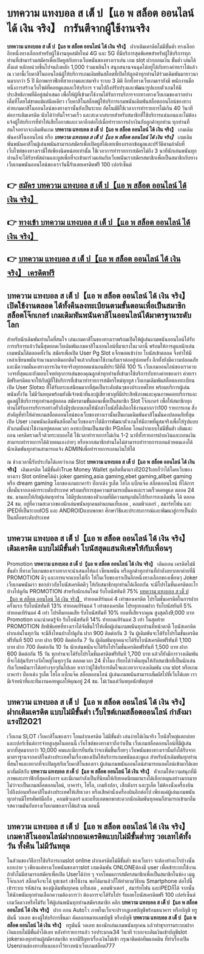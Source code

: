# บทความ แทงบอล ส เต็ ป【แอ พ สล็อต ออนไลน์ ได้ เงิน จริง】  การันตีจากผู้ใช้งานจริง

**บทความ แทงบอล ส เต็ ป【แอ พ สล็อต ออนไลน์ ได้ เงิน จริง】** ฝากเติมเครดิตไม่มีขั้นต่ำ  ทางเลือกอีกหนึ่งทางเลือกสำหรับผู้ใช้งานยุคสมัยใหม่ 4G และ 5G ที่มีบริการสุดพิเศษสำหรับผู้ใช้บริการทุกท่านที่เข้ามาร่วมสมัครเพื่อเปิดยูสกับทางเว็บพนันของทางเราเล่น เกม slot  ฝากถอนเงิน ขั้นต่ำ เล่นได้ตั้งแต่ หลักหน่วยขึ้นไปจนถึงหลัก 1,000 ร่วมเพลินใจ สนุกสนานจนฉุดไม่อยู่ได้กับทางค่ายเราได้แล้ว ณ เวลานี้เว็บคาสิโนออนไลน์ผู้ให้บริการเกมเดิมพันสล็อตที่เปิดให้ลูกค้าทุกท่านได้ร่วมเดิมพันมายาวนานมากกว่า 5 ปี มีภาพกราฟิกที่สวยงามและสมจริง ระบบ 3 มิติ
อีกทั้งทางเว็บเกมเรายังมี พนักงานมือหนึ่งการสร้างเว็บไซต์ที่คอยดูแลและให้บริการ  รวมไปถึงปรับปรุงและพัฒนารูปแบบตัวเกมให้มีประสิทธิภาพที่ดีอยู่สม่ำเสมอ เพื่อให้ผู้ที่เข้ามาใช้งานได้รับการบริการจากทางทางเว็บเกมของเราอย่างเต็มที่โดยไม่ขาดแม้แต่นิดเดียว เว็บคาสิโนสล็อตผู้ให้บริการเกมพนันเดิมพันสล็อตออนไลน์ของทางค่ายเกมคาสิโนออนไลน์ของทางเรานั้นยังเป็นระบบ อัตโนมัติใช้เวลาการทำรายการไม่เกิน 40 วินาที ต่อการเติมเครดิต นับได้ว่าทันใจรวดเร็ว และสะดวกสบายสำหรับสมาชิกที่ใช้บริการแน่นอนและไม่ต้องแจ้งผู้ให้บริการที่ทำให้เสียโอกาสและเวลาอีกต่อไปเมื่อทำรายการฝากงินกับลูกค้าทุกท่าน
ทุกท่านที่สนใจอยากจะเดิมพันเกม **บทความ แทงบอล ส เต็ ป【แอ พ สล็อต ออนไลน์ ได้ เงิน จริง】** เกมเดิมพันคาสิโนออนไลน์ หรือ ***บทความ แทงบอล ส เต็ ป【แอ พ สล็อต ออนไลน์ ได้ เงิน จริง】*** เกมเดิมพันพนันคาสิโนผู้เล่นพนันสามารถสมัครเพื่อเปิดยูสได้เลยเพียงกรอกข้อมูลและปรัวัติตามลำดับที่เว็บไซต์ของทางเรามีให้เพียงนิดหน่อยเท่านั้น ใช้เวลาการทำรายการสมัครไม่ถึง 3 นาทีนักเล่นพนันทุกท่านก็จะได้รับรหัสผ่านและยูสเพื่อที่จะเข้ามาร่วมเล่นกับเว็บพนันเราสมัครสมาชิกเพื่อเป็นสมาชิกกับทางเว็บเกมพนันออนไลน์ของเราวันนี้รับเลยเครดิตฟรี 100 เปอร์เซ็นต์

## 👉 [สมัคร บทความ แทงบอล ส เต็ ป【แอ พ สล็อต ออนไลน์ ได้ เงิน จริง】](https://archa888.com/)
## 👉 [ทางเข้า บทความ แทงบอล ส เต็ ป【แอ พ สล็อต ออนไลน์ ได้ เงิน จริง】](https://archa888.com/)
## 👉 [บทความ แทงบอล ส เต็ ป【แอ พ สล็อต ออนไลน์ ได้ เงิน จริง】 เครดิตฟรี](https://archa888.com/)

## บทความ แทงบอล ส เต็ ป【แอ พ สล็อต ออนไลน์ ได้ เงิน จริง】 เปิดใช้งานตลอด ได้ทั้งคืนลงทะเบียนตามขั้นตอนเพื่อเป็นสมาชิก สล็อตโจ๊กเกอร์ เกมเดิมพันพนันคาสิโนออนไลน์ได้มาตรฐานระดับโลก

สำหรับนักเดิมพันท่านใดที่สนใจ เล่นเกมคาสิโนของทางเราพร้อมเปิดให้ผู้เล่นเกมพนันออนไลน์ได้รับการบริการแล้ววันนี้สุดยอดเว็บเดิมพันเกมคาสิโนออนไลน์ที่มาแรงในเวลานี้ พร้อมให้การดูแลนักเล่นเกมพนันได้ตลอดทั้งวัน สมัครเพื่อเปิด User  Pg Slot แจ็กพอตเข้าง่าย โบนัสเข้าตลอด จึงทำให้มีเหล่าเซียนพนันจำนวนมากติดอกติดใจแล้วกลับมาใช้งานกับเราต่ออยู่บ่อยครั้ง อีกทั้งยังมีความปลอดภัยและมีความมั่นคงทางการเงินจ่ายจริงทุกยอดแน่นอนมีประวัติที่ดี 100 % เว็บเกมออนไลน์ของเราควบวงจรที่สุดและยังตอบโจทย์ทุกการเล่นของคุณลูกค้าทุกท่านที่เข้ามาใช้บริการกับทางค่ายของเรา
ค่ายเรามีฟรีเครดิตแจกให้กับผู้ที่ใช้บริการที่เข้ามาทำรายการสมัครใหม่ทุกยูส เว็บเกมเดิมพันสล็อตลงทะเบียนเปิด User Slotxo ที่ได้รับกระแสนิยมมากที่สุดเป็นระดับต้นๆของประเทศไทย พร้อมบริการผู้เล่นพนันทั้งวัน ไม่มีวันหยุดพร้อมยังมีเจ้าหน้าที่และผู้เชี่ยวชาญที่มีประสิทธิภาพและคุณภาพคอยบริการและดูแลผู้ใช้บริการทุกท่านอยู่ตลอด สมัครตามขั้นตอนเพื่อเป็นสมาชิก Slot โจ๊กเกอร์ เพื่อให้สมาชิกทุกท่านได้รับการบริการอย่างทั่วถึงมีรูปแบบเกมให้นักล่าโบนัสได้เลือกใช้งานมากกว่า100 รายการเกม
สิ่งสำคัญที่ทำให้ค่ายเกมสล็อตออนไลน์ของเว็บของทางเรานั้นเป็นเกมเดิมพันคาสิโนมั่นคงปลอดภัยที่สุด เปิด User  เกมพนันเดิมพันสล็อตในเว็บของเราได้มีการพัฒนาตัวเกมให้มีภาพที่ดูสมจริงเพื่อให้รูปแบบตัวเกมนั้นน่าใช้งานอยู่ตลอดเวลา ลงทะเบียนเป็นสมาชิก PGสล็อต โอนฝากแบบไม่มีขั้นต่ำ เติมและถอน เครดิตรวดเร็วด้วยระบบออโต้ ใช้เวลาทำรายการไม่เกิน 1-2 นาทีทั้งรายการฝากเงินและถอนเงินสามารถทำรายการได้ด้วยตนเองง่ายๆ หรือหากสมาชิกท่านใดไม่สามารถทำรายการถอนด้วยตนเองได้นักเดิมพันทุกท่านสามารถแจ้ง ADMINเพื่อทำรายการถอนเงินให้ได้

ณ ช่วงเวลานี้รับประกันได้เลยว่าเกม Slot **บทความ แทงบอล ส เต็ ป【แอ พ สล็อต ออนไลน์ ได้ เงิน จริง】** เติมเครดิต ไม่มีขั้นต่ำTrue Money Wallet สุดฮิตที่มาแรงปี2021เลยก็ว่าได้โดยเว็บของทางเรา Slot onlineได้นำ  joker gaming,asia gaming,ebet gaming,allbet gaming หรือ dream gaming โลกของเกมบาคาร่า ป๊อกเด้ง รูเล็ต ไฮโล แบ็กแจ๊ค สล็อตออนไลน์ ที่ได้การเชื่อมั่นจากองค์กรระบดับประเทศ พร้อมบริการสุดความสามารถมั่นคงและรวดเร็วคอยดูแล ตลอด 24 ชม. มามอบให้กับผู้เล่นทุกท่าน ได้มีรูปแบบของตัวเกมที่มีความสนุกมันไปกับการลงเดิมพัน ได้ ตลอด 24 ชม. อยู่ที่ความสะดวกของนักเล่นพนันทุกคนผ่านบนแท็บเลต , คอมพิวเตอร์ , สมาร์ทโฟน และ iPEDที่เป็นระบบIOS และ ANDROIDแบบพกพา ศึกษาวิธีและประสบการณ์และพัฒนาสู่การเป็นนักปั่นสล็อตระดับประเทศ

## บทความ แทงบอล ส เต็ ป【แอ พ สล็อต ออนไลน์ ได้ เงิน จริง】 เติมเครดิต แบบไม่มีขั้นต่ำ โบนัสสุดแสนพิเศษให้กับเพื่อนๆ

 Promotion  **บทความ แทงบอล ส เต็ ป【แอ พ สล็อต ออนไลน์ ได้ เงิน จริง】** เติมถอน เครดิตไม่มีขั้นต่ำ ที่ทางเว็บเกมของเราอยากจะนำเสนอให้แก่  เซียนพนัน หรือลูกค้าทุกท่านที่กำลังอยากหาค่ายที่มี  PROMOTION ดีๆ และการแจกแบบไม่กั๊ก ให้ในเว็บของเราเป็นอีกหนึ่งทางเลือกของเพื่อนๆ Joker เว็บเกมพนันเรา ขอกล่าวกับโบนัสเครดิตดีๆ ให้กับสมาชิกทุกท่านได้เลือกกัน จะมีโปรโมชั่นเครดิตอะไรบ้างไปดูกัน
 PROMOTION สำหรับนักเล่นใหม่ รับโบนัสทันที 75% [บทความ แทงบอล ส เต็ ป【แอ พ สล็อต ออนไลน์ ได้ เงิน จริง】](https://archa888.com/) ทำยอดเทิร์นแค่ 4 เท่าของเครดิต
โปรโมชั่นเครดิตในการฝากครั้งแรก รับโบนัสทันที 13% ทำยอดเทิร์นแค่ 1 เท่าของเครดิต
โปรทุกยอดฝาก รับโบนัสทันที 5% ทำยอดเทิร์นแค่ 4 เท่า
โปรคืนยอดเสีย รับโบนัสทันที 10% ยอดที่เสียจากคุณ สูงสุดถึง9,000 บาท
 Promotion แนะนำคนรู้จัก รับโบนัสทันที 14% ทำยอดเทิร์นแค่ 3 เท่า
ในสุดท้าย PROMOTION สิทธิพิเศษที่ทางเราได้จัดขึ้นไว้ให้เพื่อผู้เล่นเกมพนันทุกท่านที่หน้าตาดี โบนัสเครดิตฝากเล่นในทุกวัน จะมีสิ่งไหนบ้างไปดูกัน
ฝาก 900 ติดต่อกัน 3 วัน ผู้เดิมพันจะได้รับโปรโมชั่นเครดิตฟรีทันที 500 บาท
ฝาก 900 ติดต่อกัน 7 วัน ผู้เดิมพันทุกคนจะได้รับโบนัสเครดิตฟรีทันที 1,100 บาท
ฝาก 700 ติดต่อกัน 10 วัน นักเล่นพนันจะได้รับโปรโมชั่นเครดิตฟรีทันที 1,500 บาท
ฝาก 600 ติดต่อกัน 15 วัน ทุกท่านจะได้รับโปรโมชั่นเครดิตฟรีทันที 1,700 บาท
แล้วก็ยังมีการวางเดิมพันที่จะได้ลุ้นรับรางวัลใหญ่ในทุกๆวัน ตลอดเวลา 24 ชั่วโมง เรียกได้ว่าคืนทุนให้กับสมาชิกที่เป็นนักเล่นกับเว็บพนันเราได้อย่างจุกๆกันไปเลย หากว่าผู้ใช้บริการติดใจและอยากจะลงเดิมพัน เกม slot  หรือเกมบาคาร่า ป๊อกเด้ง รูเล็ต ไฮโล แบ็กแจ๊ค สล็อตออนไลน์ ผู้เล่นเกมพนันสามารถสัมผัสไปที่เว็บได้เลย เรามีเจ้าหน้าที่และทีมงานคอยดูแลให้คุณอยู่ 24 ชม. ไม่เว้นแต่วันหยุดนักขัตฤกษ์

## บทความ แทงบอล ส เต็ ป【แอ พ สล็อต ออนไลน์ ได้ เงิน จริง】 ฝากเติมเครดิต แบบไม่มีขั้นต่ำ  เว็บไซต์เกมสล็อตออนไลน์ กำลังมาแรงปี2021

เว็บเกม SLOT เว็บคาสิโนของเรา โอนฝากเครดิต ไม่มีขั้นต่ำ เล่นง่ายได้เงินจริง โบนัสใหญ่แตกบ่อยและเปอร์เซ็นต์การจ่ายสูงสุดในตอนนี้ เว็บไซต์ของทางเราถือว่าเป็น เว็บเกมสล็อตออนไลน์ที่มีผู้เล่นมากที่สุดมากกว่า 10,000 คนและมีการยืนยันว่าจะเพิ่มขึ้นเรื่อยๆ เว็บพนันของทางเรานั้นยังได้รับจากมาตราฐานจากคาสิโนต่างประเทศในเรื่องของเปิดให้บริการเกมพนันและดูแล สำหรับนักเดิมพันทุกท่านที่สนใจและอยากที่จะเปิดยูสกับเว็บคาสิโนของเรา ผู้เล่นเกมพนันออนไลน์สามารถแอดไลน์เข้ามาได้เลย
	มาสัมผัสกับ **บทความ แทงบอล ส เต็ ป【แอ พ สล็อต ออนไลน์ ได้ เงิน จริง】** ตัวเกมให้ความสนุกที่มีภาพและกราฟิกที่สุดอลังการ และมีเกมกำลังเป็นที่นิยมให้กับยอดนิยมมาแรงได้เลือกหมุนอย่างมากมาย  ไม่ว่าจะเป็นเกมสล็อตออนไลน์, บาคาร่า, ไฮโล, เกมยิงปลา, เสือมังกร และรูเล็ต ไม่ต้องนั่งเครื่องบินไปถึงบ่อนหรือคาสิโนต่างประเทศให้เสียเวลา หรือเสียค่านั่งเครื่องบินอีกต่อไป เพียงแค่ผู้เล่นเกมพนันทุกท่านมีโทรศัพท์มือถือ , คอมพิวเตอร์ และแท็บเลตพกพาสะดวกนักเดิมพันทุกคนก็สามารถเข้ามาลิ้มรสความมันกับทางเว็บเกมของเราได้แล้วณ ตอนนี้

## บทความ แทงบอล ส เต็ ป【แอ พ สล็อต ออนไลน์ ได้ เงิน จริง】 เกมคาสิโนออนไลน์ฝากถอนเครดิตแบบไม่มีขั้นต่ำทรู วอเลทได้ทั้งวัน ทั้งคืน ไม่มีวันหยุด

ในส่วนของวิธีการใช้บริการเกมslot online ฝากเครดิตไม่มีขั้นต่ำ ของเว็บเรา จะต้องทำอะไรบ้างนั้น แบบง่าย ๆ เพียงแค่ทางเว็บพนันของเราslot เกมเดิมพัน ONLONEต้องมี user เพื่อเข้าระบบใช้งาน ถ้ายังไม่มีสามารถสมัครเพื่อเปิด Userได้ง่าย ๆ จากโหมดการสมัครสมาชิกเพื่อเป็นสมาชิกในช่อง เมนู โจ๊กเกอร์ สล็อตจึงจะได้ ยูสเซอร์ เข้าใช้งาน พอได้มาแล้วก็ให้ทำตามวิธีบน Smartphone  ต่อไปนี้
เข้าระบบ รหัสผ่าน  ของผู้เดิมพันทุกคน แท็บเลต , คอมพิวเตอร์ , สมาร์ทโฟน และiPEDก็ได้
จากนั้นให้นักพนันทุกท่านเลือกความต้องการว่า ต้องการจะได้รับโปร รับเลยโบนัสเครดิตฟรี 100 เปอร์เซ็นต์ เกมวัดดวงหรือไม่รับ
ให้ผู้เล่นพนันทุกท่านสมัครสมาชิก คลิก **บทความ แทงบอล ส เต็ ป【แอ พ สล็อต ออนไลน์ ได้ เงิน จริง】** ฝาก ถอน Autoไว ภาพในเว็บจะปรากฏเลขบัญชีพร้อมธนาคาร หรือบัญชี ทรูมันนี่ วอเลท ของผู้ให้บริการขึ้นมา
คัดลอกหมายเลขบัญชี หรือบัญชี **บทความ แทงบอล ส เต็ ป【แอ พ สล็อต ออนไลน์ ได้ เงิน จริง】** ทรูมันนี่ วอเลท ของนักเล่นเกมพนันทุกคน แล้วทำธุรกรรมระบบฝากเงินแบบไม่มีขั้นต่ำได้เลย
หลังทำรายการแล้ว รอประมาณ34 วินาที ระบบจะเติมเงินเข้าบัญชีslot jokerของทุกท่านผู้สมัครสมาชิก
หากมีปัญหาเรื่องเงินไม่เข้า กรุณาติดต่อทีมแอดมิน ที่ทำเรื่องเปิด Userผ่านช่องทางที่แนบเอาไว้ทางหน้าเว็บเกมสล็อต777


